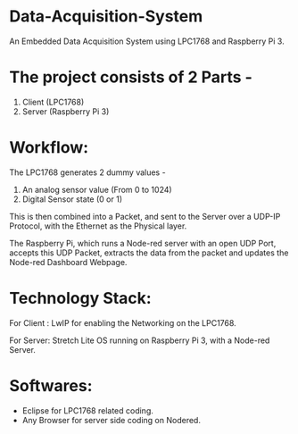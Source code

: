 # Data-Acquisition-System
An Embedded Data Acquisition System using LPC1768 and Raspberry Pi 3.

# The project consists of 2 Parts - 
1. Client (LPC1768)
2. Server (Raspberry Pi 3)

# Workflow:
The LPC1768 generates 2 dummy values - 
1. An analog sensor value (From 0 to 1024)
2. Digital Sensor state (0 or 1)

This is then combined into a Packet, and sent to the Server over a UDP-IP Protocol, with the Ethernet as the Physical layer.

The Raspberry Pi, which runs a Node-red server with an open UDP Port, accepts this UDP Packet, extracts the data from the packet 
and updates the Node-red Dashboard Webpage.

# Technology Stack:
For Client : 
LwIP for enabling the Networking on the LPC1768.

For Server:
Stretch Lite OS running on Raspberry Pi 3, with a Node-red Server.

# Softwares:
- Eclipse for LPC1768 related coding.
- Any Browser for server side coding on Nodered.
#
